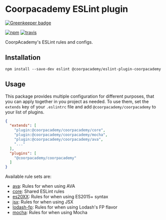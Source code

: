# Coorpacademy ESLint plugin

[![Greenkeeper badge](https://badges.greenkeeper.io/CoorpAcademy/eslint-plugin-coorpacademy.svg)](https://greenkeeper.io/)

[![npm](https://img.shields.io/npm/v/@coorpacademy/eslint-plugin-coorpacademy.svg?maxAge=2592000)](https://github.com/CoorpAcademy/eslint-plugin-coorpacademy)
[![travis](https://api.travis-ci.org/CoorpAcademy/eslint-plugin-coorpacademy.svg)](https://travis-ci.org/CoorpAcademy/eslint-plugin-coorpacademy)

CoorpAcademy's ESLint rules and configs.

## Installation

```console
npm install --save-dev eslint @coorpacademy/eslint-plugin-coorpacademy
```

## Usage

This package provides multiple configuration for different purposes, that you can apply together in you project as needed. To use them, set the `extends` key of your `.eslintrc` file and add `@coorpacademy/coorpacademy` to your list of plugins.

```json
{
  "extends": [
    "plugin:@coorpacademy/coorpacademy/core",
    "plugin:@coorpacademy/coorpacademy/mocha",
    "plugin:@coorpacademy/coorpacademy/ava",
    "..."
  ],
  "plugins": [
    "@coorpacademy/coorpacademy"
  ]
}
```

Available rule sets are:
- [ava](./config/ava.js): Rules for when using AVA
- [core](./config/core.js): Shared ESLint rules
- [es20XX](./config/es20XX.js): Rules for when using ES2015+ syntax
- [jsx](./config/jsx.js): Rules for when using JSX
- [lodash-fp](./config/lodash-fp.js): Rules for when using Lodash's FP flavor
- [mocha](./config/mocha.js): Rules for when using Mocha
